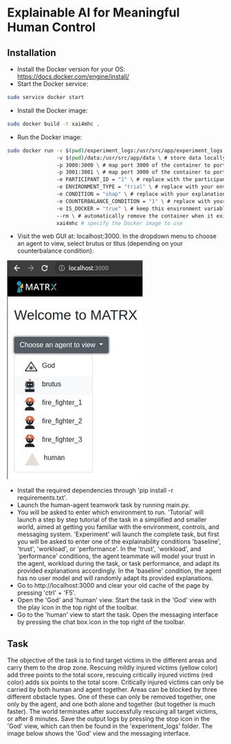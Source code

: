 # Explainable AI for Meaningful Human Control
## Installation
- Install the Docker version for your OS: https://docs.docker.com/engine/install/
- Start the Docker service: 
``` bash
sudo service docker start
```
- Install the Docker image:
``` bash
sudo docker build -t xai4mhc .
```
- Run the Docker image:
``` bash
sudo docker run -v $(pwd)/experiment_logs:/usr/src/app/experiment_logs \ # store experiment logs locally
                -v $(pwd)/data:/usr/src/app/data \ # store data locally
                -p 3000:3000 \ # map port 3000 of the container to port 3000 on the host
                -p 3001:3001 \ # map port 3000 of the container to port 3000 on the host
                -e PARTICIPANT_ID = "1" \ # replace with the participant ID of your choice
                -e ENVIRONMENT_TYPE = "trial" \ # replace with your environment of choice: trial or experiment
                -e CONDITION = "shap" \ # replace with your explanation condition of choice: baseline, shap, or util
                -e COUNTERBALANCE_CONDITION = "1" \ # replace with your counterbalance condition of choice: 1, 2, 3, 4, 5, 6, 7, or 8
                -e IS_DOCKER = "true" \ # keep this environment variable as it is used to distinguish between running the repository locally or using Docker
                --rm \ # automatically remove the container when it exits
                xai4mhc # specify the Docker image to use
```
- Visit the web GUI at: localhost:3000. In the dropdown menu to choose an agent to view, select brutus or titus (depending on your counterbalance condition):

![localhost-startpage](images/localhost_startpage.png "Localhost Startpage") 

- Install the required dependencies through 'pip install -r requirements.txt'. 
- Launch the human-agent teamwork task by running main.py.
- You will be asked to enter which environment to run. 'Tutorial' will launch a step by step tutorial of the task in a simplified and smaller world, aimed at getting you familiar with the environment, controls, and messaging system. 'Experiment' will launch the complete task, but first you will be asked to enter one of the explainability conditions 'baseline', 'trust', 'workload', or 'performance'. In the 'trust', 'workload', and 'performance' conditions, the agent teammate will model your trust in the agent, workload during the task, or task performance, and adapt its provided explanations accordingly. In the 'baseline' condition, the agent has no user model and will randomly adapt its provided explanations. 
- Go to http://localhost:3000 and clear your old cache of the page by pressing 'ctrl' + 'F5'.
- Open the 'God' and 'human' view. Start the task in the 'God' view with the play icon in the top right of the toolbar. 
- Go to the 'human' view to start the task. Open the messaging interface by pressing the chat box icon in the top right of the toolbar. 

## Task
The objective of the task is to find target victims in the different areas and carry them to the drop zone. Rescuing mildly injured victims (yellow color) add three points to the total score, rescuing critically injured victims (red color) adds six points to the total score. Critically injured victims can only be carried by both human and agent together. Areas can be blocked by three different obstacle types. One of these can only be removed together, one only by the agent, and one both alone and together (but together is much faster). The world terminates after successfully rescuing all target victims, or after 8 minutes. Save the output logs by pressing the stop icon in the 'God' view, which can then be found in the 'experiment_logs' folder. The image below shows the 'God' view and the messaging interface. 

